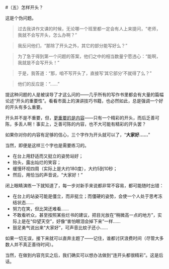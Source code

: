 #（五）怎样开头？

这是个伪问题。

>过去我讲作文课的时候，无论哪一个班里都一定会有人上来提问，“老师，我就不会写开头，怎么办啊？”

>我反问他们，“那除了开头之外，其它的部分能写好么？”

>为了急于得到第一个问题的答案，他们之中的相当数量宁愿违心：“能啊，我就是不会写开头！”

>于是，我答道：“那，咱不写开头了，直接写‘其它部分’不就得了么？”

>他们的反应是：“……”

提这种问题的人是被误导了才这么问的——几乎所有的写作书里都会有大量的篇幅论述“开头的重要性”。看看市面上的演讲技巧书籍，也必然如此，总是强调一个好的开头有多么重要。

开头并不是不重要，但，[更重要的是内容](ch03.md)——只有一个精彩的开头，而后乏善可陈，多丢人啊！事实上，乏善可陈的内容，也不大可能有精彩的开头罢？

如果你对你的内容有足够的信心，三个字作为开头就可以了，“**大家好……**”

当然，即便是这样三个字也是需要练习的。

* 在台上用舒适而又挺立的姿势站好；
* 抬头，露出灿烂的笑容；
* 缓慢环视四周（实际上是大约180度），大约5到10秒；
* 然后，用恰当的声音说，“大家好！”

闭上眼睛演练一下就知道了，每一步对新手来说都非常不容易，都可能随时出错：

* 在台上的站姿可能是僵立，而非挺立；而僵硬的姿势，会使一个人处于思考冻结状态……
* 努力在笑，但比哭还难看……
* 不敢看听众，甚至按照某些烂书的建议，把目光放在“稍微高一点的地方”，实际上是在“仰望天空”，好像“害怕眼泪会掉下来”一样……
* 鼓足勇气说出来“大家好”，可声音比蚊子还小……

如果一切无误，接下来就可以直奔主题了——记住，谁都讨厌浪费时间（尽管大多数人并不真正善待时间）。

当然，在做到内容充实之后，我们确实可以想办法做到“连开头都很精彩”。这是后话。